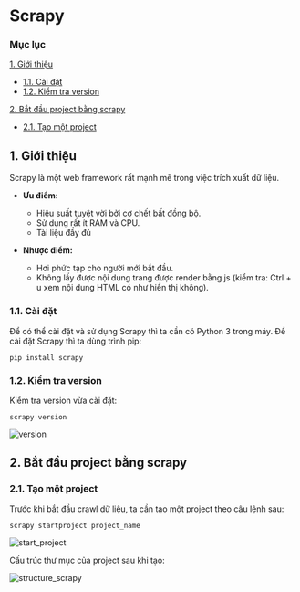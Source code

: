 # Scrapy

### Mục lục 
[1. Giới thiệu](#introduction)
  - [1.1. Cài đặt](#install)
  - [1.2. Kiểm tra version](#version)

[2. Bắt đầu project bằng scrapy](#getting_started_project)
  - [2.1. Tạo một project](#create_a_project)
<a name="introduction"></a>
##  1. Giới thiệu 
Scrapy là một web framework rất mạnh mẽ trong việc trích xuất dữ liệu.

* **Ưu điểm:**

  - Hiệu suất tuyệt vời bởi cơ chết bất đồng bộ.
  - Sử dụng rất ít RAM và CPU.
  - Tài liệu đầy đủ

* **Nhược điểm:**
  
  - Hơi phức tạp cho người mới bắt đầu.
  - Không lấy được nội dung trang được render bằng js (kiểm tra: Ctrl + u xem nội dung HTML có như hiển thị không).

<a name="install"></a>
### 1.1. Cài đặt 
Để có thể cài đặt và sử dụng Scrapy thì ta cần có Python 3 trong máy. Để cài đặt Scrapy thì ta dùng trình pip:
```
pip install scrapy
```

<a name="version"></a>
### 1.2. Kiểm tra version 
Kiểm tra version vừa cài đặt:
```
scrapy version
```
![version](https://user-images.githubusercontent.com/103992475/164134659-a620b3e4-3b13-4513-b156-56c0bdba5c81.png)

<a name="getting_started_project"></a>
## 2. Bắt đầu project bằng scrapy

<a name="create_a_project"></a>
### 2.1. Tạo một project
Trước khi bắt đầu crawl dữ liệu, ta cần tạo một project theo câu lệnh sau:
```
scrapy startproject project_name
```
![start_project](https://user-images.githubusercontent.com/103992475/164135891-402f950b-1232-433f-9931-3c9b6cea4b30.png)

Cấu trúc thư mục của project sau khi tạo:

![structure_scrapy](https://user-images.githubusercontent.com/103992475/164140361-33d93bf5-222d-44b6-9df6-9bab5f5f2ace.png)
